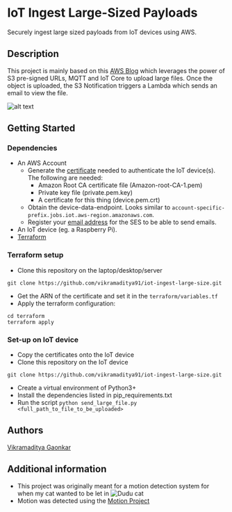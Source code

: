 # IoT Ingest Large-Sized Payloads

Securely ingest large sized payloads from IoT devices using AWS.

## Description

This project is mainly based on this [AWS Blog](https://aws.amazon.com/blogs/iot/securely-ingesting-large-sized-payloads-from-iot-devices-to-the-aws-cloud/) which leverages the power of S3 pre-signed URLs, MQTT and IoT Core to upload large files.
Once the object is uploaded, the S3 Notification triggers a Lambda which sends an email to view the file.

![alt text](https://d2908q01vomqb2.cloudfront.net/f6e1126cedebf23e1463aee73f9df08783640400/2021/08/20/AWS-IoT-Blog_V2.jpg)

## Getting Started

### Dependencies

* An AWS Account
  * Generate the [certificate](https://docs.aws.amazon.com/iot/latest/developerguide/device-certs-create.html) needed to authenticate the IoT device(s). The following are needed:
    * Amazon Root CA certificate file (Amazon-root-CA-1.pem)
    * Private key file (private.pem.key)
    * A certificate for this thing (device.pem.crt)
  * Obtain the device-data-endpoint. Looks similar to `account-specific-prefix.jobs.iot.aws-region.amazonaws.com`.
  * Register your [email address](https://docs.aws.amazon.com/ses/latest/DeveloperGuide/verify-addresses-and-domains.html) for the SES to be able to send emails.
* An IoT device (eg. a Raspberry Pi).
* [Terraform](https://learn.hashicorp.com/tutorials/terraform/install-cli)

### Terraform setup

* Clone this repository on the laptop/desktop/server
```
git clone https://github.com/vikramaditya91/iot-ingest-large-size.git
```
* Get the ARN of the certificate and set it in the `terraform/variables.tf`
* Apply the terraform configuration:
```
cd terraform
terraform apply
```

### Set-up on IoT device

* Copy the certificates onto the IoT device
* Clone this repository on the IoT device
```
git clone https://github.com/vikramaditya91/iot-ingest-large-size.git
```
* Create a virtual environment of Python3+
* Install the dependencies listed in pip_requirements.txt
* Run the script `python send_large_file.py <full_path_to_file_to_be_uploaded>`



## Authors

[Vikramaditya Gaonkar](https://github.com/vikramaditya91)


## Additional information

* This project was originally meant for a motion detection system for when my cat wanted to be let in
![Dudu cat](https://i.ibb.co/HtcgdWN/Whats-App-Image-2021-12-20-at-11-18-42-PM.jpg)
* Motion was detected using the [Motion Project](https://motion-project.github.io/)